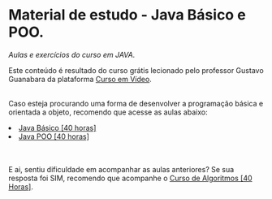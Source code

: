 # Material de estudo - Java Básico e POO.

<i>Aulas e exercícios do curso em JAVA.</i> 
<br>

Este conteúdo é resultado do curso grátis lecionado pelo professor Gustavo Guanabara da plataforma <a href="https://www.cursoemvideo.com/" >Curso em Vídeo</a>.
<br><br>

Caso esteja procurando uma forma de desenvolver a programação básica e orientada a objeto, recomendo que acesse as aulas abaixo: 
<li><a href="https://www.cursoemvideo.com/curso/java-basico/">Java Básico [40 horas]</a></li>
<li><a href="https://www.cursoemvideo.com/curso/java-poo/">Java POO [40 horas]</a></li>
<br><br>

E ai, sentiu dificuldade em acompanhar as aulas anteriores? Se sua resposta foi SIM, recomendo que acompanhe o <a href="https://www.cursoemvideo.com/curso/java-poo/">Curso de Algoritmos [40 Horas]</a>. 
